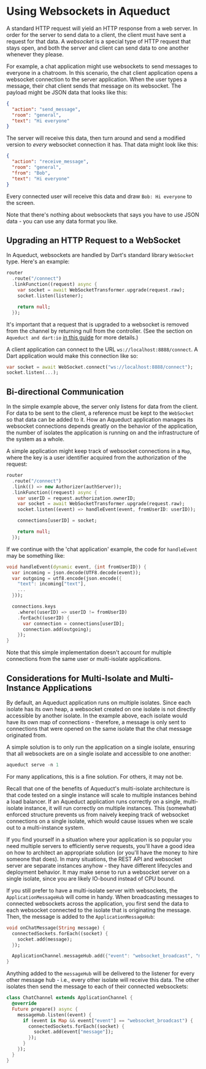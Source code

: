 # Using Websockets in Aqueduct

A standard HTTP request will yield an HTTP response from a web server. In order for the server to send data to a client, the client must have sent a request for that data. A *websocket* is a special type of HTTP request that stays open, and both the server and client can send data to one another whenever they please.

For example, a chat application might use websockets to send messages to everyone in a chatroom. In this scenario, the chat client application opens a websocket connection to the server application. When the user types a message, their chat client sends that message on its websocket. The payload might be JSON data that looks like this:

```json
{
  "action": "send_message",
  "room": "general",
  "text": "Hi everyone"
}
```

The server will receive this data, then turn around and send a modified version to *every* websocket connection it has. That data might look like this:

```json
{
  "action": "receive_message",
  "room": "general",
  "from": "Bob",
  "text": "Hi everyone"
}
```

Every connected user will receive this data and draw `Bob: Hi everyone` to the screen.

Note that there's nothing about websockets that says you have to use JSON data - you can use any data format you like.

## Upgrading an HTTP Request to a WebSocket

In Aqueduct, websockets are handled by Dart's standard library `WebSocket` type. Here's an example:

```dart
router
  .route("/connect")
  .linkFunction((request) async {
    var socket = await WebSocketTransformer.upgrade(request.raw);
    socket.listen(listener);

    return null;
  });
```

It's important that a request that is upgraded to a websocket is removed from the channel by returning null from the controller. (See the section on `Aqueduct and dart:io` [in this guide](structure.md) for more details.)

A client application can connect to the URL `ws://localhost:8888/connect`. A Dart application would make this connection like so:

```dart
var socket = await WebSocket.connect("ws://localhost:8888/connect");
socket.listen(...);
```

## Bi-directional Communication

In the simple example above, the server only listens for data from the client. For data to be sent to the client, a reference must be kept to the `WebSocket` so that data can be added to it. How an Aqueduct application manages its websocket connections depends greatly on the behavior of the application, the number of isolates the application is running on and the infrastructure of the system as a whole.

A simple application might keep track of websocket connections in a `Map`, where the key is a user identifier acquired from the authorization of the request:

```dart
router
  .route("/connect")
  .link(() => new Authorizer(authServer));
  .linkFunction((request) async {
    var userID = request.authorization.ownerID;
    var socket = await WebSocketTransformer.upgrade(request.raw);
    socket.listen((event) => handleEvent(event, fromUserID: userID));

    connections[userID] = socket;

    return null;
  });
```

If we continue with the 'chat application' example, the code for `handleEvent` may be something like:

```dart
void handleEvent(dynamic event, {int fromUserID}) {
  var incoming = json.decode(UTF8.decode(event));
  var outgoing = utf8.encode(json.encode({
    "text": incoming["text"],
    ...
  }));

  connections.keys
    .where((userID) => userID != fromUserID)
    .forEach((userID) {
      var connection = connections[userID];
      connection.add(outgoing);
    });
}
```

Note that this simple implementation doesn't account for multiple connections from the same user or multi-isolate applications.

## Considerations for Multi-Isolate and Multi-Instance Applications

By default, an Aqueduct application runs on multiple isolates. Since each isolate has its own heap, a websocket created on one isolate is not directly accessible by another isolate. In the example above, each isolate would have its own map of connections - therefore, a message is only sent to connections that were opened on the same isolate that the chat message originated from.

A simple solution is to only run the application on a single isolate, ensuring that all websockets are on a single isolate and accessible to one another:

```dart
aqueduct serve -n 1
```

For many applications, this is a fine solution. For others, it may not be.

Recall that one of the benefits of Aqueduct's multi-isolate architecture is that code tested on a single instance will scale to multiple instances behind a load balancer. If an Aqueduct application runs correctly on a single, multi-isolate instance, it will run correctly on multiple instances. This (somewhat) enforced structure prevents us from naively keeping track of websocket connections on a single isolate, which would cause issues when we scale out to a multi-instance system.

If you find yourself in a situation where your application is so popular you need multiple servers to efficiently serve requests, you'll have a good idea on how to architect an appropriate solution (or you'll have the money to hire someone that does). In many situations, the REST API and websocket server are separate instances anyhow - they have different lifecycles and deployment behavior. It may make sense to run a websocket server on a single isolate, since you are likely IO-bound instead of CPU bound.

If you still prefer to have a multi-isolate server with websockets, the `ApplicationMessageHub` will come in handy. When broadcasting messages to connected websockets across the application, you first send the data to each websocket connected to the isolate that is originating the message. Then, the message is added to the `ApplicationMessageHub`:

```dart
void onChatMessage(String message) {
  connectedSockets.forEach((socket) {
    socket.add(message);
  });

  ApplicationChannel.messageHub.add({"event": "websocket_broadcast", "message": message});
}
```

Anything added to the `messageHub` will be delivered to the listener for every other message hub - i.e., every other isolate will receive this data. The other isolates then send the message to each of their connected websockets:

```dart
class ChatChannel extends ApplicationChannel {
  @override
  Future prepare() async {
    messageHub.listen((event) {
      if (event is Map && event["event"] == "websocket_broadcast") {
        connectedSockets.forEach((socket) {
          socket.add(event["message"]);
        });
      }
    });
  }
}
```
